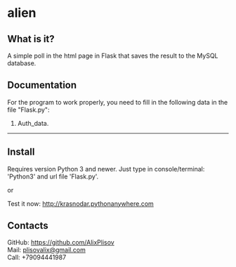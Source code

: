 # alien

What is it?
-----------

A simple poll in the html page in Flask that saves the result to the MySQL database.

Documentation
-------------

For the program to work properly, you need to fill in the following data in the file 
"Flask.py":
1. Auth_data.

------------

Install
---------

Requires version Python 3 and newer.
Just type in console/terminal: 'Python3' and url file 'Flask.py'.

or

Test it now: http://krasnodar.pythonanywhere.com

Contacts
--------

GitHub: https://github.com/AlixPlisov  
Mail: plisovalix@gmail.com  
Call: +79094441987  
